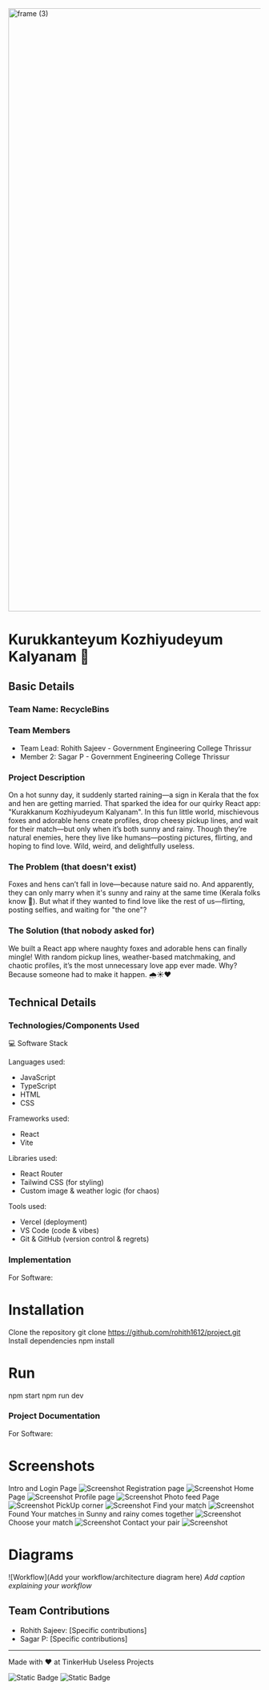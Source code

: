 <img width="3188" height="1202" alt="frame (3)" src="https://github.com/user-attachments/assets/517ad8e9-ad22-457d-9538-a9e62d137cd7" />


# Kurukkanteyum Kozhiyudeyum Kalyanam 🎯


## Basic Details
### Team Name: RecycleBins


### Team Members
- Team Lead: Rohith Sajeev - Government Engineering College Thrissur
- Member 2: Sagar P - Government Engineering College Thrissur

### Project Description
On a hot sunny day, it suddenly started raining—a sign in Kerala that the fox and hen are getting married. That sparked the idea for our quirky React app: "Kurakkanum Kozhiyudeyum Kalyanam". In this fun little world, mischievous foxes and adorable hens create profiles, drop cheesy pickup lines, and wait for their match—but only when it’s both sunny and rainy. Though they’re natural enemies, here they live like humans—posting pictures, flirting, and hoping to find love. Wild, weird, and delightfully useless.

### The Problem (that doesn't exist)
Foxes and hens can’t fall in love—because nature said no. And apparently, they can only marry when it's sunny and rainy at the same time (Kerala folks know 👀). But what if they wanted to find love like the rest of us—flirting, posting selfies, and waiting for "the one"?

### The Solution (that nobody asked for)
We built a React app where naughty foxes and adorable hens can finally mingle! With random pickup lines, weather-based matchmaking, and chaotic profiles, it’s the most unnecessary love app ever made. Why? Because someone had to make it happen. 🌧️☀️❤️

## Technical Details
### Technologies/Components Used
💻 Software Stack

Languages used:
- JavaScript
- TypeScript
- HTML
- CSS

Frameworks used:
- React
- Vite

Libraries used:
- React Router
- Tailwind CSS (for styling)
- Custom image & weather logic (for chaos)

Tools used:
- Vercel (deployment)
- VS Code (code & vibes)
- Git & GitHub (version control & regrets)
### Implementation
For Software:
# Installation
Clone the repository
git clone https://github.com/rohith1612/project.git
Install dependencies
npm install

# Run
npm start
npm run dev

### Project Documentation
For Software:

# Screenshots 
Intro and Login Page 
![Screenshot](https://github.com/rohith1612/project/blob/main/screenshot/Intro_and_Loginpage.png?raw=true)
Registration page
![Screenshot](https://github.com/rohith1612/project/blob/main/screenshot/Screenshot%202025-08-02%20092436.png?raw=true)
Home Page
![Screenshot](https://github.com/rohith1612/project/blob/main/screenshot/Home_page.png?raw=true)
Profile page
![Screenshot](https://github.com/rohith1612/project/blob/main/screenshot/Screenshot%202025-08-02%20090530.png?raw=true)
Photo feed Page
![Screenshot](https://github.com/rohith1612/project/blob/main/screenshot/Screenshot%202025-08-02%20091409.png?raw=true)
PickUp corner
![Screenshot](https://github.com/rohith1612/project/blob/main/screenshot/Screenshot%202025-08-02%20091739.png?raw=true)
Find your match
![Screenshot](https://github.com/rohith1612/project/blob/main/screenshot/find_match.png?raw=true)
Found Your matches in Sunny and rainy comes together 
![Screenshot](https://github.com/rohith1612/project/blob/main/screenshot/your_match.png?raw=true)
Choose your match
![Screenshot](https://github.com/rohith1612/project/blob/main/screenshot/anotherprofile.png?raw=true)
Contact your pair
![Screenshot](https://github.com/rohith1612/project/blob/main/screenshot/Screenshot%202025-08-02%20092121.png?raw=true)



# Diagrams
![Workflow](Add your workflow/architecture diagram here)
*Add caption explaining your workflow*


## Team Contributions
- Rohith Sajeev: [Specific contributions]
- Sagar P: [Specific contributions]

---
Made with ❤️ at TinkerHub Useless Projects 

![Static Badge](https://img.shields.io/badge/TinkerHub-24?color=%23000000&link=https%3A%2F%2Fwww.tinkerhub.org%2F)
![Static Badge](https://img.shields.io/badge/UselessProjects--25-25?link=https%3A%2F%2Fwww.tinkerhub.org%2Fevents%2FQ2Q1TQKX6Q%2FUseless%2520Projects)


